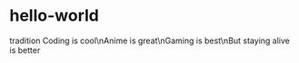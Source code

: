 # hello-world
tradition
Coding is cool\nAnime is great\nGaming is best\nBut staying alive is better

